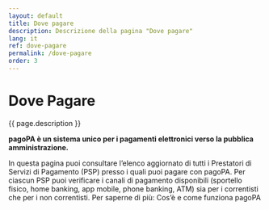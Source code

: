 ```yaml
---
layout: default
title: Dove pagare
description: Descrizione della pagina "Dove pagare"
lang: it
ref: dove-pagare
permalink: /dove-pagare
order: 3
---
```


<main class="container my-5">
    <div class="row">
      <div class="col-12 col-lg-8">
        <h1>Dove Pagare</h1>
        <p class="lead">{{ page.description }}</p>
      </div>
    </div>
</main>

**pagoPA è un sistema unico per i pagamenti elettronici verso la pubblica amministrazione.**

In questa pagina puoi consultare l’elenco aggiornato di tutti i Prestatori di Servizi di Pagamento (PSP) presso i quali puoi pagare con pagoPA. Per ciascun PSP puoi verificare i canali di pagamento disponibili (sportello fisico, home banking, app mobile, phone banking, ATM) sia per i correntisti che per i non correntisti.
Per saperne di più: Cos’è e come funziona pagoPA

